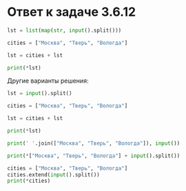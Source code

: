 # Ответ к задаче 3.6.12

```python
lst = list(map(str, input().split()))

cities = ["Москва", "Тверь", "Вологда"]

lst = cities + lst

print(*lst)
```

Другие варианты решения:

```python
lst = input().split()

cities = ["Москва", "Тверь", "Вологда"]

lst = cities + lst

print(*lst)
```

```python
print(' '.join(["Москва", "Тверь", "Вологда"]), input())
```

```python
print(*["Москва", "Тверь", "Вологда"] + input().split())
```

```python
cities = ["Москва", "Тверь", "Вологда"]
cities.extend(input().split())
print(*cities)
```
